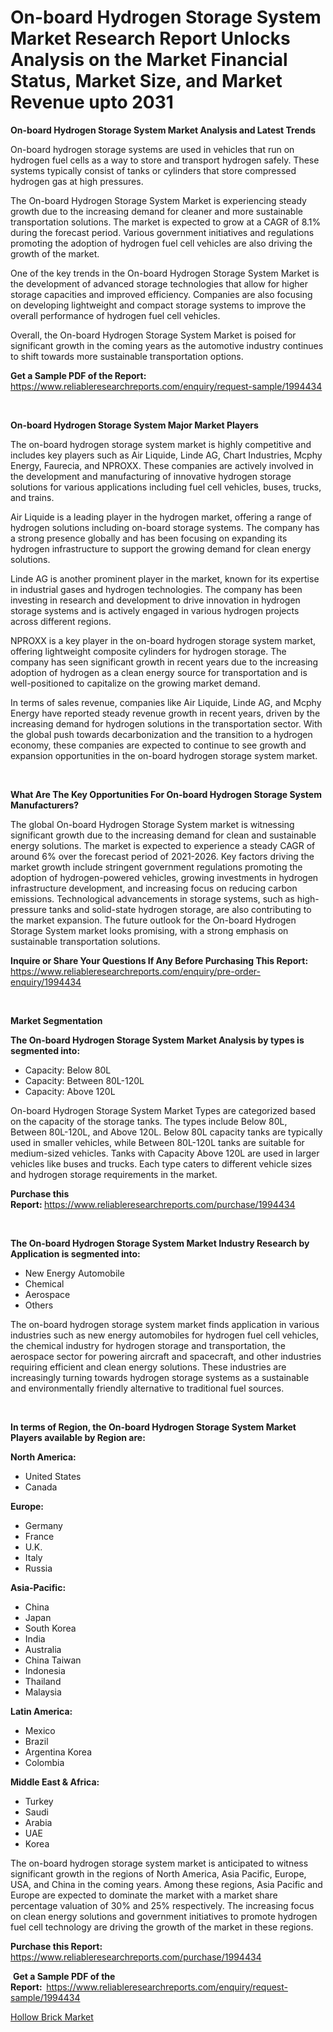 <p><h1>On-board Hydrogen Storage System Market Research Report Unlocks Analysis on the Market Financial Status, Market Size, and Market Revenue upto 2031</h1></p><p><strong>On-board Hydrogen Storage System Market Analysis and Latest Trends</strong></p>
<p><p>On-board hydrogen storage systems are used in vehicles that run on hydrogen fuel cells as a way to store and transport hydrogen safely. These systems typically consist of tanks or cylinders that store compressed hydrogen gas at high pressures. </p><p>The On-board Hydrogen Storage System Market is experiencing steady growth due to the increasing demand for cleaner and more sustainable transportation solutions. The market is expected to grow at a CAGR of 8.1% during the forecast period. Various government initiatives and regulations promoting the adoption of hydrogen fuel cell vehicles are also driving the growth of the market.</p><p>One of the key trends in the On-board Hydrogen Storage System Market is the development of advanced storage technologies that allow for higher storage capacities and improved efficiency. Companies are also focusing on developing lightweight and compact storage systems to improve the overall performance of hydrogen fuel cell vehicles.</p><p>Overall, the On-board Hydrogen Storage System Market is poised for significant growth in the coming years as the automotive industry continues to shift towards more sustainable transportation options.</p></p>
<p><strong>Get a Sample PDF of the Report:&nbsp;</strong> <a href="https://www.reliableresearchreports.com/enquiry/request-sample/1994434">https://www.reliableresearchreports.com/enquiry/request-sample/1994434</a></p>
<p>&nbsp;</p>
<p><strong>On-board Hydrogen Storage System Major Market Players</strong></p>
<p><p>The on-board hydrogen storage system market is highly competitive and includes key players such as Air Liquide, Linde AG, Chart Industries, Mcphy Energy, Faurecia, and NPROXX. These companies are actively involved in the development and manufacturing of innovative hydrogen storage solutions for various applications including fuel cell vehicles, buses, trucks, and trains.</p><p>Air Liquide is a leading player in the hydrogen market, offering a range of hydrogen solutions including on-board storage systems. The company has a strong presence globally and has been focusing on expanding its hydrogen infrastructure to support the growing demand for clean energy solutions.</p><p>Linde AG is another prominent player in the market, known for its expertise in industrial gases and hydrogen technologies. The company has been investing in research and development to drive innovation in hydrogen storage systems and is actively engaged in various hydrogen projects across different regions.</p><p>NPROXX is a key player in the on-board hydrogen storage system market, offering lightweight composite cylinders for hydrogen storage. The company has seen significant growth in recent years due to the increasing adoption of hydrogen as a clean energy source for transportation and is well-positioned to capitalize on the growing market demand.</p><p>In terms of sales revenue, companies like Air Liquide, Linde AG, and Mcphy Energy have reported steady revenue growth in recent years, driven by the increasing demand for hydrogen solutions in the transportation sector. With the global push towards decarbonization and the transition to a hydrogen economy, these companies are expected to continue to see growth and expansion opportunities in the on-board hydrogen storage system market.</p></p>
<p>&nbsp;</p>
<p><strong>What Are The Key Opportunities For On-board Hydrogen Storage System Manufacturers?</strong></p>
<p><p>The global On-board Hydrogen Storage System market is witnessing significant growth due to the increasing demand for clean and sustainable energy solutions. The market is expected to experience a steady CAGR of around 6% over the forecast period of 2021-2026. Key factors driving the market growth include stringent government regulations promoting the adoption of hydrogen-powered vehicles, growing investments in hydrogen infrastructure development, and increasing focus on reducing carbon emissions. Technological advancements in storage systems, such as high-pressure tanks and solid-state hydrogen storage, are also contributing to the market expansion. The future outlook for the On-board Hydrogen Storage System market looks promising, with a strong emphasis on sustainable transportation solutions.</p></p>
<p><strong>Inquire or Share Your Questions If Any Before Purchasing This Report:</strong> <a href="https://www.reliableresearchreports.com/enquiry/pre-order-enquiry/1994434">https://www.reliableresearchreports.com/enquiry/pre-order-enquiry/1994434</a></p>
<p>&nbsp;</p>
<p><strong>Market Segmentation</strong></p>
<p><strong>The On-board Hydrogen Storage System Market Analysis by types is segmented into:</strong></p>
<p><ul><li>Capacity: Below 80L</li><li>Capacity: Between 80L-120L</li><li>Capacity: Above 120L</li></ul></p>
<p><p>On-board Hydrogen Storage System Market Types are categorized based on the capacity of the storage tanks. The types include Below 80L, Between 80L-120L, and Above 120L. Below 80L capacity tanks are typically used in smaller vehicles, while Between 80L-120L tanks are suitable for medium-sized vehicles. Tanks with Capacity Above 120L are used in larger vehicles like buses and trucks. Each type caters to different vehicle sizes and hydrogen storage requirements in the market.</p></p>
<p><strong>Purchase this Report:&nbsp;</strong><a href="https://www.reliableresearchreports.com/purchase/1994434">https://www.reliableresearchreports.com/purchase/1994434</a></p>
<p>&nbsp;</p>
<p><strong>The On-board Hydrogen Storage System Market Industry Research by Application is segmented into:</strong></p>
<p><ul><li>New Energy Automobile</li><li>Chemical</li><li>Aerospace</li><li>Others</li></ul></p>
<p><p>The on-board hydrogen storage system market finds application in various industries such as new energy automobiles for hydrogen fuel cell vehicles, the chemical industry for hydrogen storage and transportation, the aerospace sector for powering aircraft and spacecraft, and other industries requiring efficient and clean energy solutions. These industries are increasingly turning towards hydrogen storage systems as a sustainable and environmentally friendly alternative to traditional fuel sources.</p></p>
<p>&nbsp;</p>
<p><strong>In terms of Region, the On-board Hydrogen Storage System Market Players available by Region are:</strong></p>
<p>
    <p> <strong> North America: </strong>
        <ul>
            <li>United States</li>
            <li>Canada</li>
        </ul>
        </p> 
    <p> <strong> Europe: </strong>
        <ul>
            <li>Germany</li>
            <li>France</li>
            <li>U.K.</li>
            <li>Italy</li>
            <li>Russia</li>
        </ul>
        </p> 
    <p> <strong> Asia-Pacific: </strong>
        <ul>
            <li>China</li>
            <li>Japan</li>
            <li>South Korea</li>
            <li>India</li>
            <li>Australia</li>
            <li>China Taiwan</li>
            <li>Indonesia</li>
            <li>Thailand</li>
            <li>Malaysia</li>
        </ul>
        </p> 
    <p> <strong> Latin America: </strong>
        <ul>
            <li>Mexico</li>
            <li>Brazil</li>
            <li>Argentina Korea</li>
            <li>Colombia</li>
        </ul>
        </p> 
    <p> <strong> Middle East & Africa: </strong>
        <ul>
            <li>Turkey</li>
            <li>Saudi</li>
            <li>Arabia</li>
            <li>UAE</li>
            <li>Korea</li>
        </ul>
    </p>
    </p>
<p><p>The on-board hydrogen storage system market is anticipated to witness significant growth in the regions of North America, Asia Pacific, Europe, USA, and China in the coming years. Among these regions, Asia Pacific and Europe are expected to dominate the market with a market share percentage valuation of 30% and 25% respectively. The increasing focus on clean energy solutions and government initiatives to promote hydrogen fuel cell technology are driving the growth of the market in these regions.</p></p>
<p><strong>Purchase this Report: </strong><a href="https://www.reliableresearchreports.com/purchase/1994434">https://www.reliableresearchreports.com/purchase/1994434</a></p>
<p>&nbsp;<strong>Get a Sample PDF of the Report:&nbsp;&nbsp;</strong><a href="https://www.reliableresearchreports.com/enquiry/request-sample/1994434">https://www.reliableresearchreports.com/enquiry/request-sample/1994434</a></p>
<p><strong></strong></p>
<p><p><a href="https://chivalrous-flock-a86.notion.site/Global-Hollow-Brick-Market-by-Types-Applications-and-Major-Players-with-Regional-Growth-Rate-Anal-cf5f246596ee422ab9eeb7f808398362">Hollow Brick Market</a></p></p>